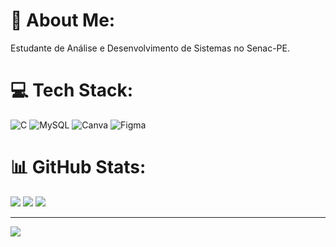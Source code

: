 # 💫 About Me:
Estudante de Análise e Desenvolvimento de Sistemas no Senac-PE.


# 💻 Tech Stack:
![C](https://img.shields.io/badge/c-%2300599C.svg?style=for-the-badge&logo=c&logoColor=white) ![MySQL](https://img.shields.io/badge/mysql-4479A1.svg?style=for-the-badge&logo=mysql&logoColor=white) ![Canva](https://img.shields.io/badge/Canva-%2300C4CC.svg?style=for-the-badge&logo=Canva&logoColor=white) ![Figma](https://img.shields.io/badge/figma-%23F24E1E.svg?style=for-the-badge&logo=figma&logoColor=white)
# 📊 GitHub Stats:
![](https://github-readme-stats.vercel.app/api?username=caiobarrosmelo&theme=apprentice&hide_border=false&include_all_commits=false&count_private=false)
![](https://github-readme-streak-stats.herokuapp.com/?user=caiobarrosmelo&theme=apprentice&hide_border=false)
![](https://github-readme-stats.vercel.app/api/top-langs/?username=caiobarrosmelo&theme=apprentice&hide_border=false&include_all_commits=false&count_private=false&layout=compact)

---
[![](https://visitcount.itsvg.in/api?id=caiobarrosmelo&icon=0&color=0)](https://visitcount.itsvg.in)

<!-- Proudly created with GPRM ( https://gprm.itsvg.in ) -->
